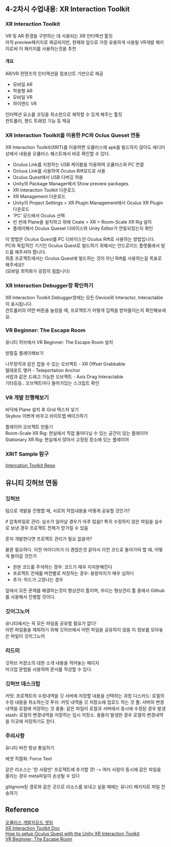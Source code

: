 ## 4-2차시 수업내용: XR Interaction Toolkit 

### XR Interaction Toolkit 

VR 및 AR 환경을 구현하는 데 사용되는 XR 인터랙션 툴킷<br>
아직 preview패키지로 제공되지만, 현재와 앞으로 가장 유용하게 사용될 VR개발 패키지로써 이 패키지를 사용하는것을 추천<br>

#### 개요

AR/VR 컨텐츠의 인터렉션을 컴포넌트 기반으로 제공

- 모바일 AR
- 착용형 AR
- 모바일 VR
- 하이엔드 VR

인터렉션 요소를 코딩을 최소한으로 제작할 수 있게 해주는 툴킷<br>
컨트롤러, 핸드 트래킹 기능 등 제공

### XR Interaction Toolkit을 이용한 PC와 Oclus Queset 연동

XR Interaction Toolkit(XRIT)를 이용하면 오큘러스에 apk를 빌드하지 않아도 에디터 상에서 내용을 오큘러스 퀘스트에서 바로 확인할 수 있다. 

- Oculus Link를 지원하는 USB 케이블을 이용하여 오큘러스와 PC 연결
- Ocluus Link를 사용하여 Oculus Rift모드로 사용
- Oculus Quest에서 USB 디버깅 허용
- Unity의 Package Manager에서 Show preview packages
- XR Interaction Toolkit 다운로드
- XR Management 다운로드
- Unity의 Project Settings > XR Plugin Management에서 Oculus XR Plugin 다운로드
- 'PC' 모드에서 Oculus 선택
- 빈 씬에 Plane을 설치하고 위에 Ceate > XR > Room-Scale XR Rig 설치
- 플레이해서 Oculus Queset 디바이스와 Unity Editor가 연동되었는지 확인

이 방법은 Oculus Quest를 PC 디바이스인 Oculus Rift로 사용하는 방법입니다.<br>
PC와 독립적인 기기인 Oculus Quest로 빌드하기 위해서는 안드로이드 플랫폼에서 빌드를 해주셔야 합니다.<br>
최종 프로젝트에서는 Oculus Quest에 빌드하는 것이 아닌 Rift를 사용하는걸 목표로 해주세요!!<br>
(모바일 최적화가 굉장히 힘듭니다)

### XR Interaction Debugger창 확인하기

XR Interaction Toolkit Debugger창에는 모든 Device와 Interactor, Interactable이 표시됩니다.<br>
컨트롤러의 어떤 버튼을 눌렀을 때, 프로젝트가 어떻게 입력을 받아들이는지 확인해보세요.

### VR Beginner: The Escape Room

유니티 허브에서 VR Beginner: The Escape Room 설치

방탈출 플레이해보기

나무장작과 같은 잡을 수 있는 오브젝트 - XR Offset Grabbable<br>
텔레포트 앵커 - Teleportation Anchor<br>
서랍과 같은 드래고 가능한 오브젝트 - Axis Drag Interactable<br>
기타등등.. 오브젝트마다 들어가있는 스크립트 확인

### VR 개발 진행해보기

바닥에 Plane 설치 후 Grid 텍스처 넣기<br>
Skybox 이쁘게 바꾸고 라이트맵 베이크하기<br>

플레이어 오브젝트 만들기<br>
Room-Scale XR Rig: 현실에서 직접 돌아다닐 수 있는 공간이 있는 플레이어<br>
Stationary XR Rig: 현실에서 앉아서 고정된 장소에 있는 플레이어

### XRIT Sample 탐구

[Intercation Toolkit Repo](https://github.com/Unity-Technologies/XR-Interaction-Toolkit-Examples)

## 유니티 깃허브 연동
### 깃허브

팀으로 개발을 진행할 때, 서로의 작업내용을 어떻게 공유할 것인가?

if 압축파일로 관리: 실수가 일어날 경우가 아주 많음!! 특히 수정하지 않은 파일을 실수로 보낸 경우 프로젝트 전체가 망가질 수 있음

혼자 개발한다면 프로젝트 관리가 필요 없을까?

물론 필요하다. 이전 아이디어가 더 괜찮은것 같아서 이전 코드로 돌아가야 할 때, 어떻게 돌아갈 것인가<br>

- 원본 코드를 주석하는 경우: 코드가 매우 지저분해진다
- 프로젝트 전체를 버전별로 저장하는 경우: 용량차지가 매우 심하다
- 추가: 하드가 고장나는 경우

앞에서 모든 문제를 해결하는것이 형상관리 툴이며, 우리는 형상관리 툴 중에서 Github를 사용해서 진행할 것이다.

### 깃이그노어

유니티에서는 꼭 모든 파일을 공유할 필요가 없다!<br>
이런 파일들을 제외하기 위해 깃허브에서 어떤 파일을 공유하지 않을 지 정보를 모아놓은 파일이 깃이그노어<br>

### 리드미

깃허브 저장소의 대한 소개 내용을 적어놓는 페이지<br>
마크업 문법을 사용하여 문서를 작성할 수 있다.

### 깃허브 데스크탑

커밋: 프로젝트의 수정내역을 깃 서버에 저장할 내용을 선택하는 과정
디스카드: 로컬의 수정 내용을 취소하는것
푸쉬: 커밋 내역을 깃 저장소에 업로드 하는 것
풀: 서버의 변경 내역을 로컬에 저장하는 것
충돌: 같은 파일이 로컬과 서버에서 동시에 수정된 경우 발생
stash: 로컬의 변경내역을 저장하는 임시 저장소. 충돌이 발생한 경우 로컬의 변경내역을 이곳에 저장하기도 한다.

### 주의사항

유니티 버전 항상 통일하기

에셋 직렬화: Force Text

같은 리소스는 '한 사람만' 프로젝트에 추가할 것! -> 여러 사람이 동시에 같은 파일을 올리는 경우 meta파일이 손상될 수 있다

gitignore된 경로와 같은 곳으로 리소스를 보내고 싶을 때에는 유니티 패키지로 파일 전송하기


## Reference
[오큘러스 개발자모드 셋팅](https://github.com/eugene-doobu/Meister-Unity-assignment-1/blob/main/lecture/4-0_oculusDeveloperSetting.md)<br>
[XR Interaction Toolkit Doc](https://docs.unity3d.com/Packages/com.unity.xr.interaction.toolkit@1.0/manual/index.html)<br>
[How to setup Oculus Quest with the Unity XR Interaction Toolkit](https://youtu.be/zWI7zX-Hg6c)<br>
[VR Beginner: The Escape Room](https://learn.unity.com/project/vr-beginner-the-escape-room)